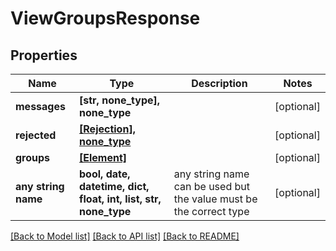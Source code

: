 # ViewGroupsResponse


## Properties
Name | Type | Description | Notes
------------ | ------------- | ------------- | -------------
**messages** | **[str, none_type], none_type** |  | [optional] 
**rejected** | [**[Rejection], none_type**](Rejection.md) |  | [optional] 
**groups** | [**[Element]**](Element.md) |  | [optional] 
**any string name** | **bool, date, datetime, dict, float, int, list, str, none_type** | any string name can be used but the value must be the correct type | [optional]

[[Back to Model list]](../README.md#documentation-for-models) [[Back to API list]](../README.md#documentation-for-api-endpoints) [[Back to README]](../README.md)


